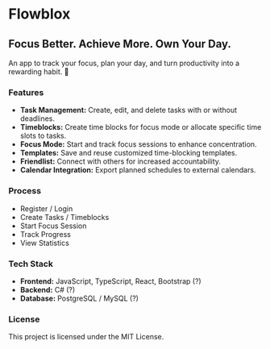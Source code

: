 # Flowblox
## Focus Better. Achieve More. Own Your Day. 
An app to track your focus, plan your day, and turn productivity into a rewarding habit. 🎯

### Features
<ul>
  <li> <b>Task Management:</b> Create, edit, and delete tasks with or without deadlines. </li>
  <li> <b>Timeblocks:</b> Create time blocks for focus mode or allocate specific time slots to tasks. </li>
  <li> <b>Focus Mode:</b> Start and track focus sessions to enhance concentration. </li>
  <li> <b>Templates:</b> Save and reuse customized time-blocking templates. </li>
  <li> <b>Friendlist:</b> Connect with others for increased accountability. </li>
  <li> <b>Calendar Integration:</b> Export planned schedules to external calendars. </li>
</ul>

### Process 
<ul>
  <li> Register / Login </li>
  <li> Create Tasks / Timeblocks </li>
  <li> Start Focus Session </li>
  <li> Track Progress </li>
  <li> View Statistics </li>
</ul>

### Tech Stack 
<ul>
  <li> <b>Frontend:</b> JavaScript, TypeScript, React, Bootstrap (?) </li>
  <li> <b>Backend:</b> C# (?) </li>
  <li> <b>Database:</b> PostgreSQL / MySQL (?) </li>
</ul>

### License
This project is licensed under the MIT License.
